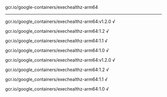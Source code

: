 gcr.io/google-containers/exechealthz-arm64 

----
gcr.io/google_containers/exechealthz-arm64:v1.2.0 √

gcr.io/google_containers/exechealthz-arm64:1.2 √

gcr.io/google_containers/exechealthz-arm64:1.1 √

gcr.io/google_containers/exechealthz-arm64:1.0 √

gcr.io/google_containers/exechealthz-arm64:v1.2.0 √

gcr.io/google_containers/exechealthz-arm64:1.2 √

gcr.io/google_containers/exechealthz-arm64:1.1 √

gcr.io/google_containers/exechealthz-arm64:1.0 √

